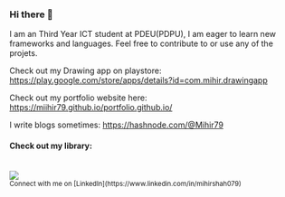 ### Hi there 👋

I am an Third Year ICT student at PDEU(PDPU), I am eager to learn new frameworks and languages. 
Feel free to contribute to or use any of the projets.

Check out my Drawing app on playstore: https://play.google.com/store/apps/details?id=com.mihir.drawingapp

Check out my portfolio website here: https://miihir79.github.io/portfolio.github.io/

I write blogs sometimes: https://hashnode.com/@Mihir79

#### Check out my library:
<br>
<a href="https://github.com/Miihir79/DrawingCanvas-Library">
 <img align="center" src="https://github-readme-stats.vercel.app/api/pin/?username=Miihir79&repo=DrawingCanvas-Library&theme=dark" />
</a>
<br>
<sup>Connect with me on [LinkedIn](https://www.linkedin.com/in/mihirshah079)
